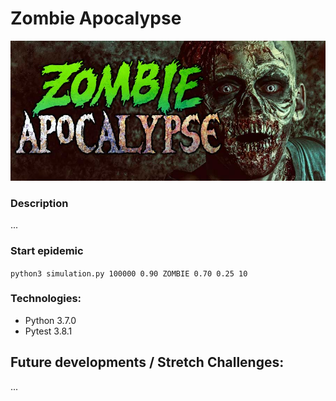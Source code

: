 # Zombie Apocalypse

<img src="https://github.com/jayceazua/herd_immunity/blob/master/zombie-apocalypse.jpg" />

### Description
...

### Start epidemic
``` python3 simulation.py 100000 0.90 ZOMBIE 0.70 0.25 10 ```

### Technologies:
- Python 3.7.0
- Pytest 3.8.1

## Future developments / Stretch Challenges:
...
